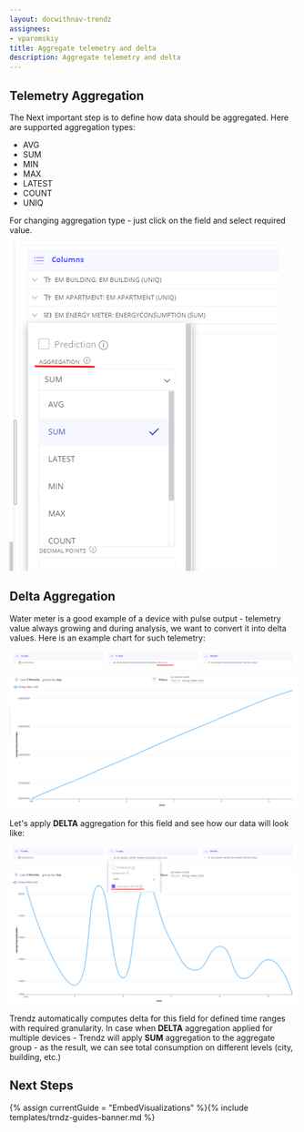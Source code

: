 ```yaml
---
layout: docwithnav-trendz
assignees:
- vparomskiy
title: Aggregate telemetry and delta
description: Aggregate telemetry and delta
---
```


## Telemetry Aggregation

The Next important step is to define how data should be aggregated. Here are supported aggregation types:
* AVG
* SUM
* MIN
* MAX
* LATEST
* COUNT
* UNIQ

For changing aggregation type - just click on the field and select required value.

![image](/images/trendz/field-aggregation.png)

## Delta Aggregation

Water meter is a good example of a device with pulse output - telemetry value always growing and during analysis, we want to convert it into delta values.
Here is an example chart for such telemetry:

![image](/images/trendz/pulse-before.png)

Let's apply **DELTA** aggregation for this field and see how our data will look like:

![image](/images/trendz/pulse-after.png)

Trendz automatically computes delta for this field for defined time ranges with required granularity.
In case when **DELTA** aggregation applied for multiple devices - Trendz will apply **SUM** aggregation to the aggregate group - as the result, we can see total consumption on different levels (city, building, etc.)

## Next Steps

{% assign currentGuide = "EmbedVisualizations" %}{% include templates/trndz-guides-banner.md %}
